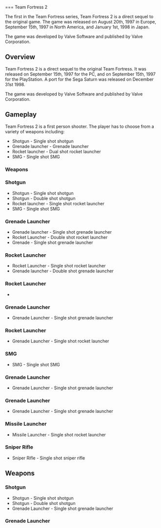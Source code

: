 
===
Team Fortress 2

The first in the Team Fortress series, Team Fortress 2 is a direct sequel to the original game. The game was released on August 20th, 1997 in Europe, September 15th, 1997 in North America, and January 1st, 1998 in Japan.

The game was developed by Valve Software and published by Valve Corporation.

## Overview

Team Fortress 2 is a direct sequel to the original Team Fortress. It was released on September 15th, 1997 for the PC, and on September 15th, 1997 for the PlayStation. A port for the Sega Saturn was released on December 31st 1998.

The game was developed by Valve Software and published by Valve Corporation.

## Gameplay

Team Fortress 2 is a first person shooter. The player has to choose from a variety of weapons including:

*   Shotgun - Single shot shotgun
*   Grenade launcher - Grenade launcher
*   Rocket launcher - Dual shot rocket launcher
*   SMG - Single shot SMG

### Weapons

### Shotgun

*   Shotgun - Single shot shotgun
*   Shotgun - Double shot shotgun
*   Rocket launcher - Single shot rocket launcher
*   SMG - Single shot SMG

### Grenade Launcher

*   Grenade launcher - Single shot grenade launcher
*   Rocket Launcher - Double shot rocket launcher
*   Grenade - Single shot grenade launcher

### Rocket Launcher

*   Rocket Launcher - Single shot rocket launcher
*   Grenade launcher - Double shot grenade launcher

### Rocket Launcher

*  

### Grenade Launcher

*   Grenade Launcher - Single shot grenade launcher

### Rocket Launcher

*   Grenade Launcher - Single shot rocket launcher

### SMG

*   SMG - Single shot SMG

### Grenade Launcher

*   Grenade Launcher - Single shot grenade launcher

### Grenade Launcher

*   Grenade Launcher - Single shot grenade launcher

### Missile Launcher

*   Missile Launcher - Single shot rocket launcher

### Sniper Rifle

*   Sniper Rifle - Single shot sniper rifle

## Weapons

### Shotgun

*   Shotgun - Single shot shotgun
*   Shotgun - Double shot shotgun
*   Grenade Launcher - Single shot grenade launcher

### Grenade Launcher

